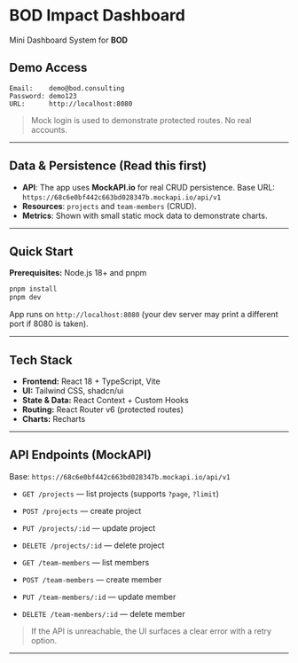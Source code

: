 # BOD Impact Dashboard

Mini Dashboard System for **BOD** 

## Demo Access

```
Email:    demo@bod.consulting
Password: demo123
URL:      http://localhost:8080
```

> Mock login is used to demonstrate protected routes. No real accounts.

---

## Data & Persistence (Read this first)

* **API**: The app uses **MockAPI.io** for real CRUD persistence.
  Base URL: `https://68c6e0bf442c663bd028347b.mockapi.io/api/v1`
* **Resources**: `projects` and `team-members` (CRUD).
* **Metrics**: Shown with small static mock data to demonstrate charts.

---

## Quick Start

**Prerequisites:** Node.js 18+ and pnpm

```bash
pnpm install
pnpm dev
```

App runs on `http://localhost:8080` (your dev server may print a different port if 8080 is taken).

---

## Tech Stack

* **Frontend:** React 18 + TypeScript, Vite
* **UI:** Tailwind CSS, shadcn/ui
* **State & Data:** React Context + Custom Hooks 
* **Routing:** React Router v6 (protected routes)
* **Charts:** Recharts

---

## API Endpoints (MockAPI)

Base: `https://68c6e0bf442c663bd028347b.mockapi.io/api/v1`

* `GET /projects` — list projects (supports `?page`, `?limit`)

* `POST /projects` — create project

* `PUT /projects/:id` — update project

* `DELETE /projects/:id` — delete project

* `GET /team-members` — list members

* `POST /team-members` — create member

* `PUT /team-members/:id` — update member

* `DELETE /team-members/:id` — delete member

> If the API is unreachable, the UI surfaces a clear error with a retry option.

---

